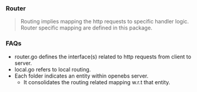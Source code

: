### Router

> Routing implies mapping the http requests to specific handler logic.
> Router specific mapping are defined in this package.

### FAQs

- router.go defines the interface(s) related to http requests from client to server.
- local.go refers to local routing.
- Each folder indicates an entity within openebs server.
  - It consolidates the routing related mapping w.r.t that entity.

